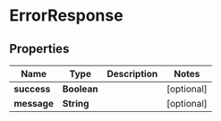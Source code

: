 # ErrorResponse

## Properties
Name | Type | Description | Notes
------------ | ------------- | ------------- | -------------
**success** | **Boolean** |  |  [optional]
**message** | **String** |  |  [optional]

